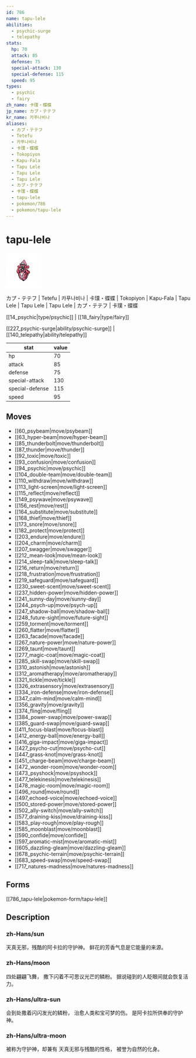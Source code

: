 ```yaml
---
id: 786
name: tapu-lele
abilities:
  - psychic-surge
  - telepathy
stats:
  hp: 70
  attack: 85
  defense: 75
  special-attack: 130
  special-defense: 115
  speed: 95
types:
  - psychic
  - fairy
zh_name: 卡璞・蝶蝶
jp_name: カプ・テテフ
kr_name: 카푸나비나
aliases:
  - カプ・テテフ
  - Tetefu
  - 카푸나비나
  - 卡璞・蝶蝶
  - Tokopiyon
  - Kapu-Fala
  - Tapu Lele
  - Tapu Lele
  - Tapu Lele
  - カプ・テテフ
  - 卡璞・蝶蝶
  - tapu-lele
  - pokemon/786
  - pokemon/tapu-lele
---
```

# tapu-lele

![](https://raw.githubusercontent.com/PokeAPI/sprites/master/sprites/pokemon/786.png)

カプ・テテフ | Tetefu | 카푸나비나 | 卡璞・蝶蝶 | Tokopiyon | Kapu-Fala | Tapu Lele | Tapu Lele | Tapu Lele | カプ・テテフ | 卡璞・蝶蝶

[[14_psychic|type/psychic]] | [[18_fairy|type/fairy]]

[[227_psychic-surge|ability/psychic-surge]] | [[140_telepathy|ability/telepathy]]

|stat|value|
|---|---|
|hp|70|
|attack|85|
|defense|75|
|special-attack|130|
|special-defense|115|
|speed|95|


## Moves

- [[60_psybeam|move/psybeam]]
- [[63_hyper-beam|move/hyper-beam]]
- [[85_thunderbolt|move/thunderbolt]]
- [[87_thunder|move/thunder]]
- [[92_toxic|move/toxic]]
- [[93_confusion|move/confusion]]
- [[94_psychic|move/psychic]]
- [[104_double-team|move/double-team]]
- [[110_withdraw|move/withdraw]]
- [[113_light-screen|move/light-screen]]
- [[115_reflect|move/reflect]]
- [[149_psywave|move/psywave]]
- [[156_rest|move/rest]]
- [[164_substitute|move/substitute]]
- [[168_thief|move/thief]]
- [[173_snore|move/snore]]
- [[182_protect|move/protect]]
- [[203_endure|move/endure]]
- [[204_charm|move/charm]]
- [[207_swagger|move/swagger]]
- [[212_mean-look|move/mean-look]]
- [[214_sleep-talk|move/sleep-talk]]
- [[216_return|move/return]]
- [[218_frustration|move/frustration]]
- [[219_safeguard|move/safeguard]]
- [[230_sweet-scent|move/sweet-scent]]
- [[237_hidden-power|move/hidden-power]]
- [[241_sunny-day|move/sunny-day]]
- [[244_psych-up|move/psych-up]]
- [[247_shadow-ball|move/shadow-ball]]
- [[248_future-sight|move/future-sight]]
- [[259_torment|move/torment]]
- [[260_flatter|move/flatter]]
- [[263_facade|move/facade]]
- [[267_nature-power|move/nature-power]]
- [[269_taunt|move/taunt]]
- [[277_magic-coat|move/magic-coat]]
- [[285_skill-swap|move/skill-swap]]
- [[310_astonish|move/astonish]]
- [[312_aromatherapy|move/aromatherapy]]
- [[321_tickle|move/tickle]]
- [[326_extrasensory|move/extrasensory]]
- [[334_iron-defense|move/iron-defense]]
- [[347_calm-mind|move/calm-mind]]
- [[356_gravity|move/gravity]]
- [[374_fling|move/fling]]
- [[384_power-swap|move/power-swap]]
- [[385_guard-swap|move/guard-swap]]
- [[411_focus-blast|move/focus-blast]]
- [[412_energy-ball|move/energy-ball]]
- [[416_giga-impact|move/giga-impact]]
- [[427_psycho-cut|move/psycho-cut]]
- [[447_grass-knot|move/grass-knot]]
- [[451_charge-beam|move/charge-beam]]
- [[472_wonder-room|move/wonder-room]]
- [[473_psyshock|move/psyshock]]
- [[477_telekinesis|move/telekinesis]]
- [[478_magic-room|move/magic-room]]
- [[496_round|move/round]]
- [[497_echoed-voice|move/echoed-voice]]
- [[500_stored-power|move/stored-power]]
- [[502_ally-switch|move/ally-switch]]
- [[577_draining-kiss|move/draining-kiss]]
- [[583_play-rough|move/play-rough]]
- [[585_moonblast|move/moonblast]]
- [[590_confide|move/confide]]
- [[597_aromatic-mist|move/aromatic-mist]]
- [[605_dazzling-gleam|move/dazzling-gleam]]
- [[678_psychic-terrain|move/psychic-terrain]]
- [[683_speed-swap|move/speed-swap]]
- [[717_natures-madness|move/natures-madness]]

## Forms



[[786_tapu-lele|pokemon-form/tapu-lele]]

## Description

### zh-Hans/sun

天真无邪，残酷的阿卡拉的守护神。
鲜花的芳香气息是它能量的来源。

### zh-Hans/moon

四处翩翩飞舞，
撒下闪着不可思议光芒的鳞粉。
据说碰到的人眨眼间就会恢复活力。

### zh-Hans/ultra-sun

会到处撒着闪闪发光的鳞粉，
治愈人类和宝可梦的伤。
是阿卡拉所供奉的守护神。

### zh-Hans/ultra-moon

被称为守护神，却兼有
天真无邪与残酷的性格，
被誉为自然的化身。

